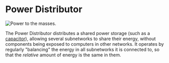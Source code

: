 # Power Distributor

![Power to the masses.](oredict:oc:powerDistributor)

The Power Distributor distributes a shared power storage (such as a [capacitor](capacitor.md)), allowing several subnetworks to share their energy, without components being exposed to computers in other networks. It operates by regularly "balancing" the energy in all subnetworks it is connected to, so that the *relative* amount of energy is the same in them. 
